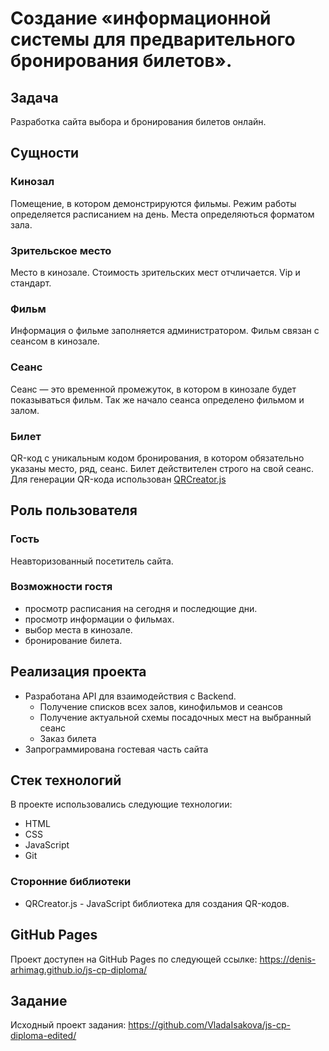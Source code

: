 # Создание «информационной системы для предварительного бронирования билетов».

## **Задача**

Разработка сайта выбора и бронирования билетов онлайн.

## **Сущности**

### Кинозал

Помещение, в котором демонстрируются фильмы. Режим работы определяется расписанием на день. Места определяються форматом зала. 

### Зрительское место

Место в кинозале. Стоимость зрительских мест отчличается. Vip и стандарт. 

### Фильм

Информация о фильме заполняется администратором. Фильм связан с сеансом в кинозале.

### Сеанс

Сеанс — это временной промежуток, в котором в кинозале будет показываться фильм. Так же начало сеанса определено фильмом и залом.  

### Билет

QR-код c уникальным кодом бронирования, в котором обязательно указаны место, ряд, сеанс. Билет действителен строго на свой сеанс. Для генерации QR-кода использован [QRCreator.js](https://github.com/slesareva-gala/QR-Code)

## **Роль пользователя**

### Гость

Неавторизованный посетитель сайта. 

### Возможности гостя

- просмотр расписания на сегодня и последющие дни. 
- просмотр информации о фильмах.
- выбор места в кинозале.
- бронирование билета.

## **Реализация проекта**

- Разработана API для взаимодействия с Backend.
  - Получение списков всех залов, кинофильмов и сеансов
  - Получение актуальной схемы посадочных мест на выбранный сеанс
  - Заказ билета
-  Запрограммирована гостевая часть сайта

## Стек технологий
В проекте использовались следующие технологии:

- HTML
- CSS
- JavaScript
- Git

### Сторонние библиотеки
- QRCreator.js - JavaScript библиотека для создания QR-кодов.

## GitHub Pages
Проект доступен на GitHub Pages по следующей ссылке: https://denis-arhimag.github.io/js-cp-diploma/

## Задание
Исходный проект задания: https://github.com/VladaIsakova/js-cp-diploma-edited/
